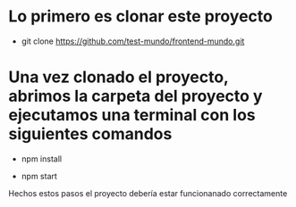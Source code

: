 # Lo primero es clonar este proyecto 

- git clone https://github.com/test-mundo/frontend-mundo.git 

# Una vez clonado el proyecto, abrimos la carpeta del proyecto y ejecutamos una terminal con los siguientes comandos 

- npm install

- npm start


Hechos estos pasos el proyecto debería estar funcionanado correctamente 

